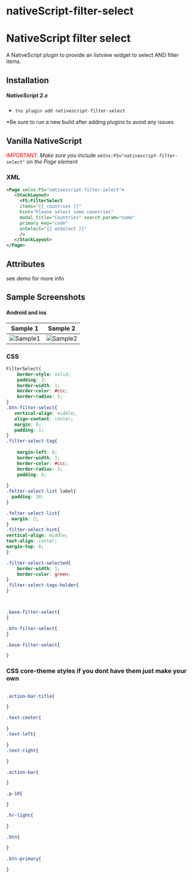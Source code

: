 # nativeScript-filter-select
# NativeScript filter select 

A NativeScript plugin to provide an listview widget to select AND filter items.


## Installation

##### NativeScript 2.x
- `tns plugin add nativescript-filter-select`


*Be sure to run a new build after adding plugins to avoid any issues
## Vanilla NativeScript

 <span style="color:red">IMPORTANT: </span>*Make sure you include `xmlns:FS="nativescript-filter-select"` on the Page element*

### XML
```XML
<Page xmlns:FS="nativescript-filter-select">
   <StackLayout>     
     <FS:FilterSelect 
     items="{{ countries }}"
     hint="Please select some countries" 
     modal_title="Countries" search_param="name" 
     primary_key="code" 
     onSelect="{{ onSelect }}"
     />
   </StackLayout>
</Page>
```

## Attributes
see demo for more info 


## Sample Screenshots

#### Android and ios

Sample 1 |  Sample 2
-------- | ---------
![Sample1](http://codeobia.com/screenshots/android-filter-select.gif) | ![Sample2](http://codeobia.com/screenshots/ios-filter-select.gif)

### CSS
```CSS
FilterSelect{
    border-style: solid;
    padding: 3;
    border-width: 1;
    border-color: #ccc;
    border-radius: 5; 
}
.btn-filter-select{
   vertical-align: middle;
   align-content: center;
   margin: 0;
   padding: 1;
}
.filter-select-tag{
   
    margin-left: 8;
    border-width: 1;
    border-color: #ccc;
    border-radius: 5; 
    padding: 6;
    
}
.felter-select-list label{
  padding: 20;
}

.felter-select-list{
  margin: 2;
}
.filter-select-hint{
vertical-align: middle;
text-align: center;
margin-top: 8;
}

.filter-select-selected{
    border-width: 1;
    border-color: green;
}
.filter-select-tags-holder{
}



.base-filter-select{
}

.btn-filter-select{
}

.base-filter-select{

}
```
### CSS core-theme styles if you dont have them just make your own 
```CSS

.action-bar-title{

}

.text-center{

}
.text-left{

}
.text-right{

}

.action-bar{

}

.p-10{

}

.hr-light{

}

.btn{

} 

.btn-primary{
    
}
```




